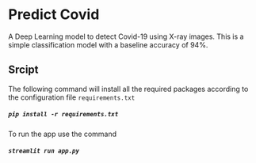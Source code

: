 # Predict Covid


A Deep Learning model to detect Covid-19 using X-ray images.
This is a simple classification model with a baseline accuracy of 94%. 


## Srcipt

The following command will install all the required packages according to the configuration file ```requirements.txt```

##### ` pip install -r requirements.txt `

To run the app use the command

##### ` streamlit run app.py `
